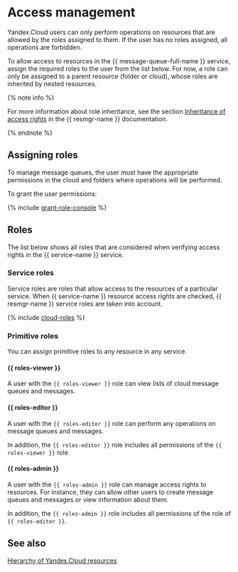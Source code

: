 # Access management

Yandex.Cloud users can only perform operations on resources that are allowed by the roles assigned to them. If the user has no roles assigned, all operations are forbidden.

To allow access to resources in the {{ message-queue-full-name }} service, assign the required roles to the user from the list below. For now, a role can only be assigned to a parent resource (folder or cloud), whose roles are inherited by nested resources.

{% note info %}

For more information about role inheritance, see the section [Inheritance of access rights](../../resource-manager/concepts/resources-hierarchy.md#access-rights-inheritance) in the {{ resmgr-name }} documentation.

{% endnote %}

## Assigning roles

To manage message queues, the user must have the appropriate permissions in the cloud and folders where operations will be performed.

To grant the user permissions:

{% include [grant-role-console](../../_includes/grant-role-console.md) %}

## Roles

The list below shows all roles that are considered when verifying access rights in the {{ service-name }} service.

### Service roles

Service roles are roles that allow access to the resources of a particular service. When {{ service-name }} resource access rights are checked, {{ resmgr-name }} service roles are taken into account.

{% include [cloud-roles](../../_includes/cloud-roles.md) %}

### Primitive roles

You can assign primitive roles to any resource in any service.

#### {{ roles-viewer }}

A user with the `{{ roles-viewer }}` role can view lists of cloud message queues and messages.

#### {{ roles-editor }}

A user with the `{{ roles-editor }}` role can perform any operations on message queues and messages.

In addition, the `{{ roles-editor }}` role includes all permissions of the `{{ roles-viewer }}` role.

#### {{ roles-admin }}

A user with the `{{ roles-admin }}` role can manage access rights to resources. For instance, they can allow other users to create message queues and messages or view information about them.

In addition, the `{{ roles-admin }}` role includes all permissions of the role of `{{ roles-editor }}`.

## See also

[Hierarchy of Yandex.Cloud resources](../../resource-manager/concepts/resources-hierarchy.md)

